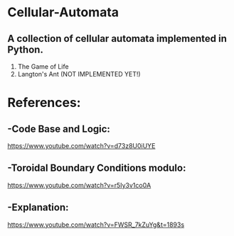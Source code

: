# Cellular-Automata

## A collection of cellular automata implemented in Python.
1. The Game of Life
2. Langton's Ant (NOT IMPLEMENTED YET!)



# References:

## -Code Base and Logic:
 https://www.youtube.com/watch?v=d73z8U0iUYE 

## -Toroidal Boundary Conditions modulo: 
https://www.youtube.com/watch?v=r5Iy3v1co0A

## -Explanation: 
https://www.youtube.com/watch?v=FWSR_7kZuYg&t=1893s